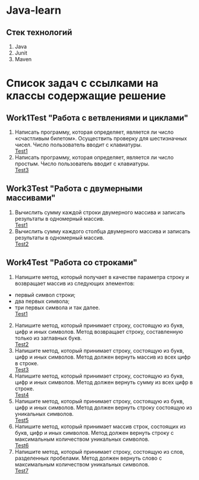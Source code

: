# Java-learn


Стек технологий
------------------------

1. Java
2. Junit
3. Maven

Список задач с ссылками на классы содержащие решение
========================
Work1Test "Работа с ветвлениями и циклами"
-------------------------
1. Написать программу, которая определяет, является ли число «счастливым билетом». Осуществить проверку для шестизначных чисел. Число пользователь вводит с клавиатуры.</br>
   [Test1](https://github.com/Aveocr/Java-learn/blob/task1/basic-learn/src/test/java/com/example/App/work1/Task1Test.java "")
3. Написать программу, которая определяет, является ли число простым. Число пользователь вводит с клавиатуры.</br>
   [Test3](https://github.com/Aveocr/Java-learn/blob/task1/basic-learn/src/test/java/com/example/App/work1/Task3Test.java "")


Work3Test "Работа с двумерными массивами"
-------------------------
1. Вычислить сумму каждой строки двумерного массива и записать результаты в одномерный массив.</br>
   [Test1](https://github.com/Aveocr/Java-learn/blob/task1/basic-learn/src/test/java/com/example/App/work3/Task1Test.java "")
2. Вычислить сумму каждого столбца двумерного массива и записать результаты в одномерный массив.</br>
   [Test2](https://github.com/Aveocr/Java-learn/blob/task1/basic-learn/src/test/java/com/example/App/work3/Task2Test.java "")

Work4Test "Работа со строками"
-------------------------
1. Напишите метод, который получает в качестве параметра строку и возвращает массив из следующих элементов:

* первый символ строки;
* два первых символа;
* три первых символа и так далее.</br>
   [Test1](https://github.com/Aveocr/Java-learn/blob/task1/basic-learn/src/test/java/com/example/App/work4/Task1Test.java "")
2. Напишите метод, который принимает строку, состоящую из букв, цифр и иных символов. Метод возвращает строку, составленную только из заглавных букв.</br>
   [Test2](https://github.com/Aveocr/Java-learn/blob/task1/basic-learn/src/test/java/com/example/App/work4/Task2Test.java "")
3. Напишите метод, который принимает строку, состоящую из букв, цифр и иных символов. Метод должен вернуть массив из всех цифр в строке.</br>
   [Test3](https://github.com/Aveocr/Java-learn/blob/task1/basic-learn/src/test/java/com/example/App/work4/Task3Test.java "")
4. Напишите метод, который принимает строку, состоящую из букв, цифр и иных символов. Метод должен вернуть сумму из всех цифр в строке.</br>
   [Test4](https://github.com/Aveocr/Java-learn/blob/task1/basic-learn/src/test/java/com/example/App/work4/Task4Test.java "")
5. Напишите метод, который принимает строку, состоящую из букв, цифр и иных символов. Метод должен вернуть строку состоящую из уникальных символов.</br>
   [Test5](https://github.com/Aveocr/Java-learn/blob/task1/basic-learn/src/test/java/com/example/App/work4/Task5Test.java "")
6. Напишите метод, который принимает массив строк, состоящих из букв, цифр и иных символов. Метод должен вернуть строку с максимальным количеством уникальных символов.</br>
   [Test6](https://github.com/Aveocr/Java-learn/blob/task1/basic-learn/src/test/java/com/example/App/work4/Task6Test.java "")
7. Напишите метод, который принимает строку, состоящую из слов, разделенных пробелами. Метод должен вернуть слово с максимальным количеством уникальных символов.</br>
   [Test7](https://github.com/Aveocr/Java-learn/blob/task1/basic-learn/src/test/java/com/example/App/work4/Task7Test.java "")
